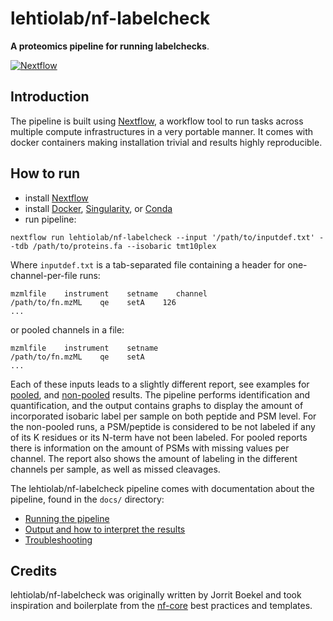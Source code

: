 # lehtiolab/nf-labelcheck

**A proteomics pipeline for running labelchecks**.

[![Nextflow](https://img.shields.io/badge/nextflow-%E2%89%A522.05.1-brightgreen.svg)](https://www.nextflow.io/)

## Introduction
The pipeline is built using [Nextflow](https://www.nextflow.io), a workflow tool to run tasks across multiple compute infrastructures in a very portable manner. It comes with docker containers making installation trivial and results highly reproducible.

## How to run

- install [Nextflow](https://nextflow.io)
- install [Docker](https://docs.docker.com/engine/installation/), [Singularity](https://www.sylabs.io/guides/3.0/user-guide/), or [Conda](https://conda.io/miniconda.html)
- run pipeline:

```nextflow run lehtiolab/nf-labelcheck --input '/path/to/inputdef.txt' --tdb /path/to/proteins.fa --isobaric tmt10plex```

Where `inputdef.txt` is a tab-separated file containing a header for one-channel-per-file runs:

```
mzmlfile    instrument    setname    channel
/path/to/fn.mzML    qe    setA    126
...
```

or pooled channels in a file:
```
mzmlfile    instrument    setname
/path/to/fn.mzML    qe    setA
...
```

Each of these inputs leads to a slightly different report, see examples for [pooled](docs/pooled_qc.html), and [non-pooled](docs/nonpooled_qc.html) results.
The pipeline performs identification and quantification, and the output contains graphs to display the amount of incorporated isobaric label per sample on both peptide and PSM level.
For the non-pooled runs, a PSM/peptide is considered to be not labeled if any of its K residues or its N-term have not been labeled. For pooled reports there is information
on the amount of PSMs with missing values per channel. The report also shows the amount of labeling in the different channels per sample,
as well as missed cleavages.

The lehtiolab/nf-labelcheck pipeline comes with documentation about the pipeline, found in the `docs/` directory:

- [Running the pipeline](docs/usage.md)
- [Output and how to interpret the results](docs/output.md)
- [Troubleshooting](https://nf-co.re/usage/troubleshooting)

## Credits
lehtiolab/nf-labelcheck was originally written by Jorrit Boekel and took inspiration and boilerplate from the [nf-core](https://nf-co.re) best practices and templates.
